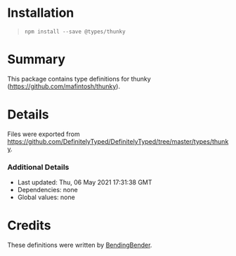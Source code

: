 # Installation
> `npm install --save @types/thunky`

# Summary
This package contains type definitions for thunky (https://github.com/mafintosh/thunky).

# Details
Files were exported from https://github.com/DefinitelyTyped/DefinitelyTyped/tree/master/types/thunky.

### Additional Details
 * Last updated: Thu, 06 May 2021 17:31:38 GMT
 * Dependencies: none
 * Global values: none

# Credits
These definitions were written by [BendingBender](https://github.com/BendingBender).

